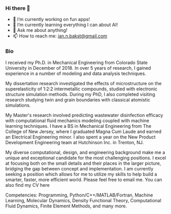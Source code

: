 ### Hi there 👋

- 🔭 I’m currently working on fun apps!
- 🌱 I’m currently learning everything I can about AI!
- 💬 Ask me about anything!
- 📫 How to reach me: ian.n.bakst@gmail.com

### Bio

I received my Ph.D. in Mechanical Engineering from Colorado State University in December of 2018. In over 5 years of research, I gained experience in a number of modeling and data analysis techniques.

My dissertation research investigated the effects of microstructure on the superelasticity of 1:2:2 intermetallic compounds, studied with electronic structure simulation methods. During my PhD, I also completed visiting research studying twin and grain boundaries with classical atomistic simulations.

My Master's research involved predicting wastewater disinfection efficacy with computational fluid mechanics modeling coupled with machine learning techniques. I have a BS in Mechanical Engineering from The College of New Jersey, where I graduated Magna Cum Laude and earned an Electrical Engineering minor. I also spent a year on the New Product Development Engineering team at Hutchinson Inc. in Trenton, NJ.

My diverse computational, design, and engineering background make me a unique and exceptional candidate for the most challenging positions. I excel at focusing both on the small details and their places in the larger picture, bridging the gap between concept and implementation.
I am currently seeking a position which allows for me to utilize my skills to help build a smarter, faster, more efficient world. 
Please feel free to email me. You can also find my CV here

Competencies: Programming, Python/C++/MATLAB/Fortran, Machine Learning, Molecular Dynamics, Density Functional Theory, Computational Fluid Dynamics, Finite Element Methods, and many more.